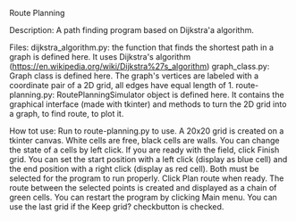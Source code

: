 Route Planning

Description:
A path finding program based on Dijkstra'a algorithm.

Files:
dijkstra_algorithm.py: the function that finds the shortest path in a graph is defined here. It uses Dijkstra's algorithm (https://en.wikipedia.org/wiki/Dijkstra%27s_algorithm)
graph_class.py: Graph class is defined here. The graph's vertices are labeled with a coordinate pair of a 2D grid, all edges have equal length of 1.
route-planning.py: RoutePlanningSimulator object is defined here. It contains the graphical interface (made with tkinter) and methods to turn the 2D grid into a graph, to find route, to plot it.

How tot use:
Run to route-planning.py to use.
A 20x20 grid is created on a tkinter canvas. White cells are free, black cells are walls. You can change the state of a cells by left click. If you are ready with the field, click Finish grid.
You can set the start position with a left click (display as blue cell) and the end position with a right click (display as red cell). Both must be selected for the program to run properly. Click Plan route when ready.
The route between the selected points is created and displayed as a chain of green cells.
You can restart the program by clicking Main menu. You can use the last grid if the Keep grid? checkbutton is checked.

